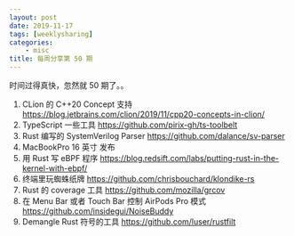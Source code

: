 ```yaml
---
layout: post
date: 2019-11-17
tags: [weeklysharing]
categories:
    - misc
title: 每周分享第 50 期
---
```


时间过得真快，忽然就 50 期了。。

1. CLion 的 C++20 Concept 支持 https://blog.jetbrains.com/clion/2019/11/cpp20-concepts-in-clion/
2. TypeScript 一些工具 https://github.com/pirix-gh/ts-toolbelt
3. Rust 编写的 SystemVerilog Parser https://github.com/dalance/sv-parser
4. MacBookPro 16 英寸 发布
5. 用 Rust 写 eBPF 程序 https://blog.redsift.com/labs/putting-rust-in-the-kernel-with-ebpf/
6. 终端里玩蜘蛛纸牌 https://github.com/chrisbouchard/klondike-rs
7. Rust 的 coverage 工具 https://github.com/mozilla/grcov
8. 在 Menu Bar 或者 Touch Bar 控制 AirPods Pro 模式 https://github.com/insidegui/NoiseBuddy
9. Demangle Rust 符号的工具 https://github.com/luser/rustfilt
